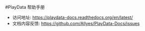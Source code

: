 #PlayData 帮助手册

- 访问地址: https://playdata-docs.readthedocs.org/en/latest/  
- 文档内容反馈: https://github.com/Allyes/PlayData-Docs/issues